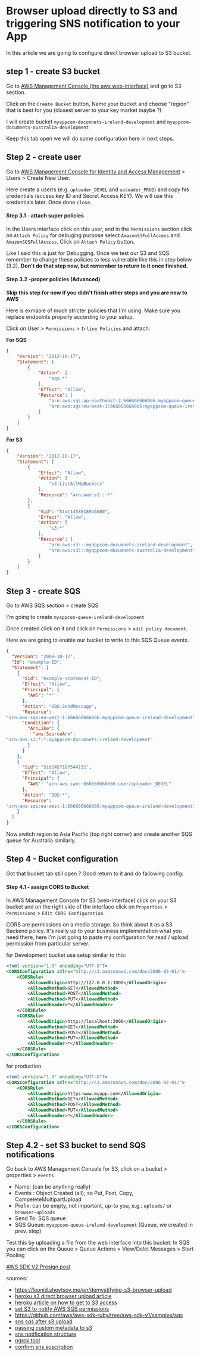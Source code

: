 # Browser upload directly to S3 and triggering SNS notification to your App

In this article we are going to configure direct browser upload to S3
bucket.

## step 1 - create S3 bucket

Go to [AWS Management Console (the aws
web-interface)](https://console.aws.amazon.com/s3/) and go to S3
section.

Click on the `Create Bucket` button, Name your bucket and choose
"region" that is best for you (closest server to your key market maybe ?)


I will create bucket `myappcom-documnets-ireland-development` and 
`myappcom-documnets-australia-development`


Keep this tab open we will do some configuration here in next steps.


## Step 2 - create user

Go to [AWS Management Console for Identity and Access
Management](https://console.aws.amazon.com/iam/) > Users >
 Create New User. 

Here create a user/s (e.g. `uploader_DEVEL` and `uploader_PROD`) and
copy his credentials (access key ID and Secret Access KEY). We will use
this credentials later. Once done `close`.


#### Step 3.1 - attach super policies

In the Users interface click on this user, and in the `Permissions`
section click on `Attach Policy` for debuging purpose select
`AmazonS3FullAccess` and `AmazonSQSFullAccess`. Click on `Attach Policy`
button.

Like I said this is just for Debugging. Once we test our S3 and SQS remember to change
these policies to less vulnerable like this in step below (3.2). **Don't
do that step now, but remember to return to it once finished.**

#### Step 3.2 -proper policies (Advanced)

**Skip this step for now if you didn't finish other steps and you are new to AWS**

Here is exmaple of much stricter policies that I'm using. Make sure you
replace endpoints properly according to your setup.

Click on User > `Permissions` > `Inline Policies` and attach:

**For SQS**

```json
{
    "Version": "2012-10-17",
    "Statement": [
        {
            "Action": [
                "sqs:*"
            ],
            "Effect": "Allow",
            "Resource": [
                "arn:aws:sqs:ap-southeast-2:666666666666:myappcom-queue-australia-development",
                "arn:aws:sqs:eu-west-1:666666666666:myappcom-queue-ireland-development"
            ]
        }
    ]
}
```

**For S3**

```json
{
    "Version": "2012-10-17",
    "Statement": [
        {
            "Effect": "Allow",
            "Action": [
                "s3:ListAllMyBuckets"
            ],
            "Resource": "arn:aws:s3:::*"
        },
        {
            "Sid": "Stmt1458818946000",
            "Effect": "Allow",
            "Action": [
                "s3:*"
            ],
            "Resource": [
                "arn:aws:s3:::myappcom-documnets-ireland-development",
                "arn:aws:s3:::myappcom-documnets-australia-development"
            ]
        }
    ]
}
```


##  Step 3 - create SQS

Go to AWS SQS section > create SQS

I'm going to create `myappcom-queue-ireland-development`

Once created click on it and click on `Permissions` > `edit policy
document`. 

Here we are going to enable our bucket to write to this SQS Queue
events.

```json
{
  "Version": "2008-10-17",
  "Id": "example-ID",
  "Statement": [
    {
      "Sid": "example-statement-ID",
      "Effect": "Allow",
      "Principal": {
        "AWS": "*"
      },
      "Action": "SQS:SendMessage",
      "Resource":
"arn:aws:sqs:eu-west-1:666666666666:myappcom-queue-ireland-development",
      "Condition": {
        "ArnLike": {
          "aws:SourceArn":
"arn:aws:s3:*:*:myappcom-documnets-ireland-development"
        }
      }
    },
    {
      "Sid": "Sid1457107544131",
      "Effect": "Allow",
      "Principal": {
        "AWS": "arn:aws:iam::666666666666:user/uploader_DEVEL"
      },
      "Action": "SQS:*",
      "Resource":
"arn:aws:sqs:eu-west-1:666666666666:myappcom-queue-ireland-development"
    }
  ]
}
```


Now switch region to Asia Pacific (top right corner) and create another SQS queue for
Australia similarly.

## Step 4 - Bucket configuration

Got that bucket tab still open ? Good return to it and do fallowing
config:

#### Step 4.1 - assign CORS to Bucket

In AWS Management Console for S3 (web-interface) click on your S3 bucket
and on the right side of the interface click on `Properties` >
 `Permissions` > `Edit CORS Configuration`.

CORS are permissions on a media storage. So think about it as a S3
Backend policy. It's really up to your business implementation what you
need there, here I'm just going to paste my configuration for read /
upload permission from particular server.

for Development bucket use setup similar to this:

```xml
<?xml version="1.0" encoding="UTF-8"?>
<CORSConfiguration xmlns="http://s3.amazonaws.com/doc/2006-03-01/">
    <CORSRule>
        <AllowedOrigin>http://127.0.0.1:3000</AllowedOrigin>
        <AllowedMethod>GET</AllowedMethod>
        <AllowedMethod>POST</AllowedMethod>
        <AllowedMethod>PUT</AllowedMethod>
        <AllowedHeader>*</AllowedHeader>
    </CORSRule>
    <CORSRule>
        <AllowedOrigin>http://localhost:3000</AllowedOrigin>
        <AllowedMethod>GET</AllowedMethod>
        <AllowedMethod>POST</AllowedMethod>
        <AllowedMethod>PUT</AllowedMethod>
        <AllowedHeader>*</AllowedHeader>
    </CORSRule>
</CORSConfiguration>
```

for production


```xml
<?xml version="1.0" encoding="UTF-8"?>
<CORSConfiguration xmlns="http://s3.amazonaws.com/doc/2006-03-01/">
    <CORSRule>
        <AllowedOrigin>https:www.myapp.com</AllowedOrigin>
        <AllowedMethod>GET</AllowedMethod>
        <AllowedMethod>POST</AllowedMethod>
        <AllowedMethod>PUT</AllowedMethod>
        <AllowedHeader>*</AllowedHeader>
    </CORSRule>
</CORSConfiguration>
```

##  Step 4.2 - set S3 bucket to send SQS notifications

Go back to AWS Management Console for S3, click on a bucket >  properties > `events`

* Name:  (can be anything really)
* Events : Object Created (all); so Put, Post, Copy,
  CompeleteMultipartUpload
* Prefix: can be empty, not important, up-to you, e.g.: `uploads/` or
  `browser-uploads`
* Send To: SQS queue
* SQS Queue: `myappcom-queue-ireland-development` (Queue, we created in
  prev. step)

Test this by uploading a file from the web interface into this bucket.
In SQS you can click on the Queue > Queue Actions > View/Delet Messages > Start
Pooling






[AWS SDK V2 Presign post](http://docs.aws.amazon.com/sdkforruby/api/Aws/S3/PresignedPost.html)




sources:

* https://leonid.shevtsov.me/en/demystifying-s3-browser-upload
* [heroku s3 direct browser upload article](https://devcenter.heroku.com/articles/direct-to-s3-image-uploads-in-rails#example-app)
* [heroku article on how to get to S3 access](https://devcenter.heroku.com/articles/s3)
* [set S3 to notify AWS SQS permissions]( http://docs.aws.amazon.com/AmazonS3/latest/dev/ways-to-add-notification-config-to-bucket.html#step1-create-sqs-queue-for-notification)
* https://github.com/aws/aws-sdk-ruby/tree/aws-sdk-v1/samples/sqs
* [sns sqs after s3   upload](https://docs.aws.amazon.com/AmazonS3/latest/dev/ways-to-add-notification-config-to-bucket.html#notification-walkthrough-1-test)
* [passing custom metadata to  s3](http://www.bucketexplorer.com/documentation/amazon-s3--amazon-s3-objects-metadata-http-header.html)
* [sns notification  structure](http://docs.aws.amazon.com/AmazonS3/latest/dev/notification-content-structure.html)
* [ngrok   tool](https://blogs.aws.amazon.com/php/post/Tx2CO24DVG9CAK0/Testing-Webhooks-Locally-for-Amazon-SNS)
* [confirm sns   suscription](http://docs.aws.amazon.com/sns/latest/dg/SendMessageToHttp.html#SendMessageToHttp.confirm)
